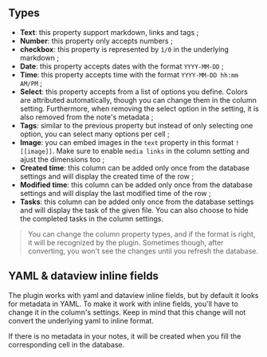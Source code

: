 ## Types
- **Text**: this property support markdown, links and tags ;
- **Number**: this property only accepts numbers ;
- **checkbox**: this property is represented by `1/0` in the underlying markdown ;
- **Date**: this property accepts dates with the format `YYYY-MM-DD` ;
- **Time**: this property accepts time with the format `YYYY-MM-DD hh:mm AM/PM` ;
- **Select**: this property accepts from a list of options you define. Colors are attributed automatically, though you can change them in the column setting. Furthermore, when removing the select option in the setting, it is also removed from the note's metadata ;
- **Tags**: similar to the previous property but instead of only selecting one option, you can select many options per cell ;
- **Image**: you can embed images in the `text` property in this format `![[image]]`. Make sure to enable `media links` in the column setting and ajust the dimensions too ;
- **Created time**: this column can be added only once from the database settings and will display the created time of the row ;
- **Modified time**: this column can be added only once from the database settings and will display the last modified time of the row ;
- **Tasks**: this column can be added only once from the database settings and will display the task of the given file. You can also choose to hide the completed tasks in the column settings.

> You can change the column property types, and if the format is right, it will be recognized by the plugin. Sometimes though, after converting, you won't see the changes until you refresh the database.

## YAML & dataview inline fields
The plugin works with yaml and dataview inline fields, but by default it looks for metadata in YAML. To make it work with inline fields, you'll have to change it in the column's settings. Keep in mind that this change will not convert the underlying yaml to inline format.

If there is no metadata in your notes, it will be created when you fill the corresponding cell in the database.